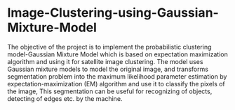 # Image-Clustering-using-Gaussian-Mixture-Model
The objective of the project is to implement the probabilistic clustering model-Gaussian Mixture Model which is based on expectation maximization algorithm and using it for satellite image clustering. The model uses Gaussian mixture models to model the original image, and transforms segmentation problem into the maximum likelihood parameter estimation by expectation-maximization (EM) algorithm and use it to classify the pixels of the image, This segmentation can be useful for recognizing of objects, detecting of edges etc. by the machine.
